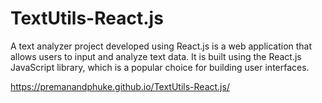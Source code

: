 # TextUtils-React.js
A text analyzer project developed using React.js is a web application that allows users to input and analyze text data. It is built using the React.js JavaScript library, which is a popular choice for building user interfaces.

 https://premanandphuke.github.io/TextUtils-React.js/
